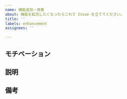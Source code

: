 ```yaml
---
name: 機能追加・改善
about: 機能を拡充したくなったらこれで Issue を立ててください。
title: ''
labels: enhancement
assignees: ''

---
```


## モチベーション
<!-- なぜその機能を追加・改善したいのかを教えてください。 -->

## 説明
<!-- そのモチベーションを満たす機能の追加・改善方法を教えてください。 -->

## 備考
<!-- 他になにか伝えたいことがあれば教えてください。 -->
